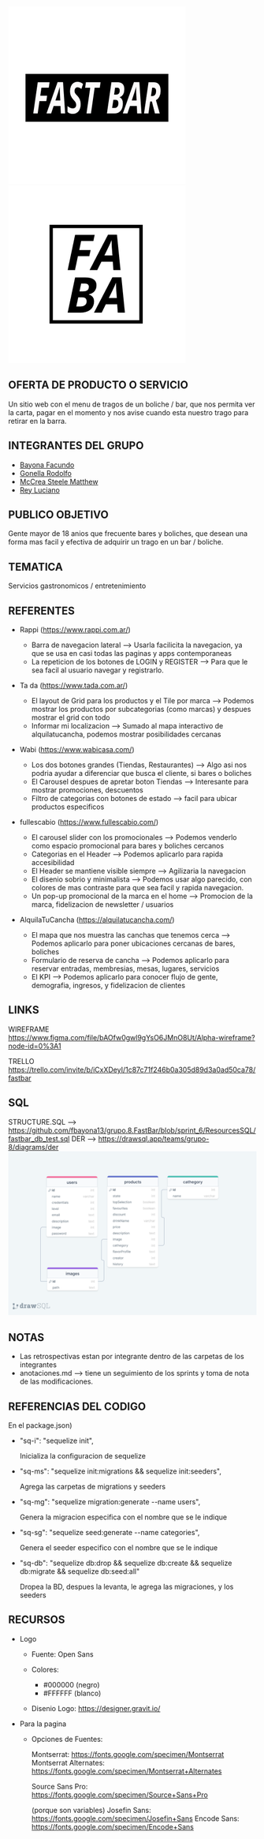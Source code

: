 ![FastBar](public/assets/Logos/LogoAlt.png) ![FastBarMiniature](public/assets/Logos/Logo.png)

## OFERTA DE PRODUCTO O SERVICIO

Un sitio web con el menu de tragos de un boliche / bar, que nos permita ver la carta, pagar en el momento y nos avise cuando esta nuestro trago para retirar en la barra.

## INTEGRANTES DEL GRUPO

- [Bayona Facundo](https://github.com/fbayona13/grupo_8_alpha-/blob/sprint_2/integrantes/facundoBayona)
- [Gonella Rodolfo](https://github.com/fbayona13/grupo_8_alpha-/blob/sprint_2/integrantes/rodolfoGonella)
- [McCrea Steele Matthew](https://github.com/fbayona13/grupo_8_alpha-/blob/sprint_2/integrantes/matthewMcCrea)
- [Rey Luciano](https://github.com/fbayona13/grupo_8_alpha-/blob/sprint_2/integrantes/lucianoRey)

## PUBLICO OBJETIVO

Gente mayor de 18 anios que frecuente bares y boliches, que desean una forma mas facil y efectiva de adquirir un trago en un bar / boliche.

## TEMATICA

Servicios gastronomicos / entretenimiento

## REFERENTES

- Rappi (https://www.rappi.com.ar/)
  - Barra de navegacion lateral --> Usarla facilicita la navegacion, ya que se usa en casi todas las paginas y apps contemporaneas
  - La repeticion de los botones de LOGIN y REGISTER --> Para que le sea facil al usuario navegar y registrarlo.
- Ta da (https://www.tada.com.ar/)
  - El layout de Grid para los productos y el Tile por marca --> Podemos mostrar los productos por subcategorias (como marcas) y despues mostrar el grid con todo
  - Informar mi localizacion --> Sumado al mapa interactivo de alquilatucancha, podemos mostrar posibilidades cercanas
- Wabi (https://www.wabicasa.com/)
  - Los dos botones grandes (Tiendas, Restaurantes) --> Algo asi nos podria ayudar a diferenciar que busca el cliente, si bares o boliches
  - El Carousel despues de apretar boton Tiendas --> Interesante para mostrar promociones, descuentos
  - Filtro de categorias con botones de estado --> facil para ubicar productos especificos
- fullescabio (https://www.fullescabio.com/)

  - El carousel slider con los promocionales --> Podemos venderlo como espacio promocional para bares y boliches cercanos
  - Categorias en el Header --> Podemos aplicarlo para rapida accesibilidad
  - El Header se mantiene visible siempre --> Agilizaria la navegacion
  - El disenio sobrio y minimalista --> Podemos usar algo parecido, con colores de mas contraste para que sea facil y rapida navegacion.
  - Un pop-up promocional de la marca en el home --> Promocion de la marca, fidelizacion de newsletter / usuarios

- AlquilaTuCancha (https://alquilatucancha.com/)
  - El mapa que nos muestra las canchas que tenemos cerca --> Podemos aplicarlo para poner ubicaciones cercanas de bares, boliches
  - Formulario de reserva de cancha --> Podemos aplicarlo para reservar entradas, membresias, mesas, lugares, servicios
  - El KPI --> Podemos aplicarlo para conocer flujo de gente, demografia, ingresos, y fidelizacion de clientes

## LINKS

WIREFRAME
https://www.figma.com/file/bAOfw0gwl9gYsO6JMnO8Ut/Alpha-wireframe?node-id=0%3A1

TRELLO
https://trello.com/invite/b/iCxXDeyI/1c87c71f246b0a305d89d3a0ad50ca78/fastbar

## SQL

STRUCTURE.SQL --> https://github.com/fbayona13/grupo.8.FastBar/blob/sprint_6/ResourcesSQL/fastbar_db_test.sql
DER --> https://drawsql.app/teams/grupo-8/diagrams/der
![DER](ResourcesSQL/DER_FastBar.png)


## NOTAS

- Las retrospectivas estan por integrante dentro de las carpetas de los integrantes
- anotaciones.md --> tiene un seguimiento de los sprints y toma de nota de las modificaciones.

## REFERENCIAS DEL CODIGO

En el package.json)

- "sq-i": "sequelize init",

  Inicializa la configuracion de sequelize

- "sq-ms": "sequelize init:migrations && sequelize init:seeders",

  Agrega las carpetas de migrations y seeders

- "sq-mg": "sequelize migration:generate --name users",

  Genera la migracion especifica con el nombre que se le indique

- "sq-sg": "sequelize seed:generate --name categories",

  Genera el seeder especifico con el nombre que se le indique

- "sq-db": "sequelize db:drop && sequelize db:create && sequelize db:migrate && sequelize db:seed:all"

  Dropea la BD, despues la levanta, le agrega las migraciones, y los seeders

## RECURSOS

- Logo

  - Fuente: Open Sans
  - Colores:

    - #000000 (negro)
    - #FFFFFF (blanco)

  - Disenio Logo: https://designer.gravit.io/

- Para la pagina

  - Opciones de Fuentes:

    Montserrat: https://fonts.google.com/specimen/Montserrat
    Montserrat Alternates: https://fonts.google.com/specimen/Montserrat+Alternates

    Source Sans Pro: https://fonts.google.com/specimen/Source+Sans+Pro

    (porque son variables)
    Josefin Sans: https://fonts.google.com/specimen/Josefin+Sans
    Encode Sans: https://fonts.google.com/specimen/Encode+Sans
